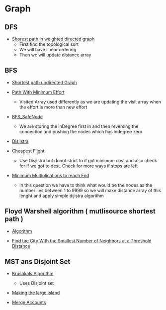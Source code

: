 # Graph


## DFS
- [Shorest path in weighted directed graph](shortest_path_in_weighted_graph.cpp)
    - First find the topological sort
    - We will have linear ordering
    - Then we will update distance array
## BFS
- [Shortest path undirected Graph](sortest_path_in_undirected_graph.cpp)
- [Path With Minimum Effort](minimul_efforts.cpp)
    - Visited Array used differently as we are updating the visit array when the effort is more than new effort

- [BFS_SafeNode](BSF_safeNode.cpp)
    - We are storing the inDegree first in and then reversing the connection and pushing the nodes which has indegree zero

- [Disjistra](dijistra.cpp)

- [Cheapest Flight](cheapest_flight_in_k_stop.cpp)
    - Use Disjistra but donot strict to if got minimum cost and also check for if we got to dest. Check for more ways if stops are left

- [Minimum Multiplications to reach End](Minimum_Multiplications_to_reach_End.cpp)
    - In this question we have to think what would be the nodes as the number lies between 1 to 9999 so we will make distance array of this lenght and apply simple dijistra algorithm



## Floyd Warshell algorithm ( mutlisource shortest path )

- [Algorithm](floyd_warshall_algo.cpp)

- [Find the City With the Smallest Number of Neighbors at a Threshold Distance](find_the_city_with.cpp)

## MST ans Disjoint Set

- [Krushkals Algorithm](krushkals.cpp)
    - Uses Disjoint set 
- [Making the large island](make_a_large_island.cpp)
 
- [Merge Accounts](merge_accounts.cpp)